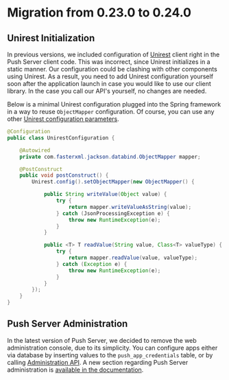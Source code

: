 # Migration from 0.23.0 to 0.24.0

## Unirest Initialization

In previous versions, we included configuration of [Unirest](https://kong.github.io/unirest-java/) client right in the Push Server client code. This was incorrect, since Unirest initializes in a static manner. Our configuration could be clashing with other components using Unirest. As a result, you need to add Unirest configuration yourself soon after the application launch in case you would like to use our client library. In the case you call our API's yourself, no changes are needed.

Below is a minimal Unirest configuration plugged into the Spring framework in a way to reuse `ObjectMapper` configuration. Of course, you can use any other [Unirest configuration parameters](https://kong.github.io/unirest-java/#configuration).

```java
@Configuration
public class UnirestConfiguration {

    @Autowired
    private com.fasterxml.jackson.databind.ObjectMapper mapper;

    @PostConstruct
    public void postConstruct() {
        Unirest.config().setObjectMapper(new ObjectMapper() {

            public String writeValue(Object value) {
                try {
                    return mapper.writeValueAsString(value);
                } catch (JsonProcessingException e) {
                    throw new RuntimeException(e);
                }
            }

            public <T> T readValue(String value, Class<T> valueType) {
                try {
                    return mapper.readValue(value, valueType);
                } catch (Exception e) {
                    throw new RuntimeException(e);
                }
            }
        });
    }
}
```

## Push Server Administration  

In the latest version of Push Server, we decided to remove the web administration console, due to its simplicity. You can configure apps either via database by inserting values to the `push_app_credentials` table, or by calling [Administration API](./Push-Server-API.md#administration). A new section regarding Push Server administration is [available in the documentation](./Push-Server-Administration.md). 
